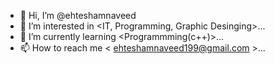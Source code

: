 - 👋 Hi, I’m @ehteshamnaveed
- 👀 I’m interested in <IT, Programming, Graphic Desinging>...
- 🌱 I’m currently learning <Programmming(c++)>...
- 📫 How to reach me < ehteshamnaveed199@gmail.com >...

<!---
ehteshamnaveed/ehteshamnaveed is a ✨ special ✨ repository because its `README.md` (this file) appears on your GitHub profile.
You can click the Preview link to take a look at your changes.
--->
